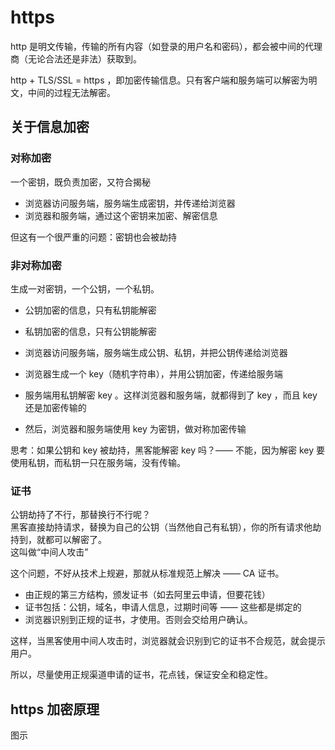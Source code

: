 # https

http 是明文传输，传输的所有内容（如登录的用户名和密码），都会被中间的代理商（无论合法还是非法）获取到。

http + TLS/SSL = https ，即加密传输信息。只有客户端和服务端可以解密为明文，中间的过程无法解密。

## 关于信息加密

### 对称加密

一个密钥，既负责加密，又符合揭秘

- 浏览器访问服务端，服务端生成密钥，并传递给浏览器
- 浏览器和服务端，通过这个密钥来加密、解密信息

但这有一个很严重的问题：密钥也会被劫持

### 非对称加密

生成一对密钥，一个公钥，一个私钥。
- 公钥加密的信息，只有私钥能解密
- 私钥加密的信息，只有公钥能解密

- 浏览器访问服务端，服务端生成公钥、私钥，并把公钥传递给浏览器
- 浏览器生成一个 key（随机字符串），并用公钥加密，传递给服务端
- 服务端用私钥解密 key 。这样浏览器和服务端，就都得到了 key ，而且 key 还是加密传输的
- 然后，浏览器和服务端使用 key 为密钥，做对称加密传输

思考：如果公钥和 key 被劫持，黑客能解密 key 吗？—— 不能，因为解密 key 要使用私钥，而私钥一只在服务端，没有传输。

### 证书

公钥劫持了不行，那替换行不行呢？<br>
黑客直接劫持请求，替换为自己的公钥（当然他自己有私钥），你的所有请求他劫持到，就都可以解密了。<br>
这叫做“中间人攻击”

这个问题，不好从技术上规避，那就从标准规范上解决 —— CA 证书。
- 由正规的第三方结构，颁发证书（如去阿里云申请，但要花钱）
- 证书包括：公钥，域名，申请人信息，过期时间等 —— 这些都是绑定的
- 浏览器识别到正规的证书，才使用。否则会交给用户确认。

这样，当黑客使用中间人攻击时，浏览器就会识别到它的证书不合规范，就会提示用户。

所以，尽量使用正规渠道申请的证书，花点钱，保证安全和稳定性。

## https 加密原理

图示